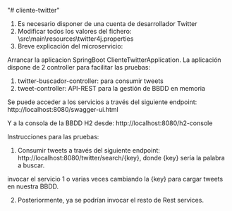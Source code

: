 "# cliente-twitter" 

1) Es necesario disponer de una cuenta de desarrollador Twitter
2) Modificar todos los valores del fichero: \src\main\resources\twitter4j.properties
3) Breve explicación del microservicio:

Arrancar la aplicacion SpringBoot ClienteTwitterApplication.
La aplicación dispone de 2 controller para facilitar las pruebas:
1) twitter-buscador-controller: para consumir tweets
2) tweet-controller: API-REST para la gestión de BBDD en memoria 

Se puede acceder a los servicios a través del siguiente endpoint: http://localhost:8080/swagger-ui.html

Y a la consola de la BBDD H2 desde: http://localhost:8080/h2-console

Instrucciones para las pruebas:

1) Consumir tweets a través del siguiente endpoint: http://localhost:8080/twitter/search/{key}, donde {key} sería la palabra a buscar.

invocar el servicio 1 o varias veces cambiando la {key} para cargar tweets en nuestra BBDD.

2) Posteriormente, ya se podrían invocar el resto de Rest services.